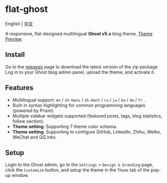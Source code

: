 # flat-ghost

English | [中文](README_zh-CN.md)

A responsive, flat-designed multilingual **Ghost v5.x** blog theme. [Theme Preview](https://blog.avinzheng.com/).

## Install

Go to the [releases](https://github.com/avinzheng/ghost-theme-flat-ghost/releases) page to download the latest version of the zip package. Log in to your Ghost blog admin panel, upload the theme, and activate it.

## Features

- Multilingual support: `en` / `zh-Hans` / `zh-Hant` / `ru` / `ja` / `ko` / `de` / `fr` .
- Built-in syntax highlighting for common programming languages (powered by Prism).
- Multiple sidebar widgets supported (featured posts, tags, blog statistics, follow section).
- **Theme setting**: Supporting 7 theme color schema.
- **Theme setting**: Supporting to configure GitHub, LinkedIn, Zhihu, Weibo, WeChat and QQ lnks.

## Setup

Login to the Ghost admin, go to the `Settings` > `Design & branding` page, click the `Customize` button, and setup the theme in the `Theme` tab of the pop-up window.

